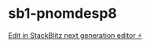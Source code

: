 # sb1-pnomdesp8

[Edit in StackBlitz next generation editor ⚡️](https://stackblitz.com/~/github.com/Lider-centrum/sb1-pnomdesp8)